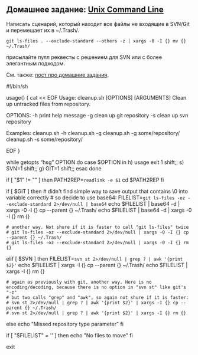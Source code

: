 ## Домашнее задание: [Unix Command Line](https://github.com/yandex-shri/lectures/blob/master/04-unix-cli.md)

Написать сценарий, который находит все файлы не входящие в SVN/Git и перемещает их в ~/.Trash/.

    git ls-files . --exclude-standard --others -z | xargs -0 -I {} mv {} ~/.Trash/

присылайте пулл реквесты с решением для SVN или с более элегантным подходом.

См. также: [пост про домашние задания](http://clubs.ya.ru/4611686018427468886/replies.xml?item_no=450).

#!/bin/sh

usage() {
cat << EOF
Usage: cleanup.sh [OPTIONS] [ARGUMENTS]
  Clean up untracked files from repository.

OPTIONS:
  -h      print help message
  -g      clean up git repository
  -s      clean up svn repository

Examples:
  cleanup.sh -h
  cleanup.sh -g 
  cleanup.sh -g some/repository/
  cleanup.sh -s some/repository/

EOF
}

while getopts “hsg” OPTION
do
	case $OPTION in
		h)
			usage
			exit 1
			shift;;
		s)
			SVN=1
			shift;;
		g)
			GIT=1
			shift;;	
	esac
done

if [ "$1" != "" ] 
then
	PATH2REP=`readlink -e $1`
	cd $PATH2REP
fi

if [ $GIT ]
then
	# didn't find simple way to save output that contains \0 into variable correctly
	# so decide to use base64:
	FILELIST=`git ls-files -oz --exclude-standard 2>/dev/null | base64`
	echo $FILELIST | base64 -d | xargs -0 -I {} cp --parent {} ~/.Trash/
	echo $FILELIST | base64 -d | xargs -0 -I {} rm {}

	# another way. Not shure if it is faster to call "git ls-files" twice
	# git ls-files -oz --exclude-standard 2>/dev/null | xargs -0 -I {} cp --parent {} ~/.Trash/
	# git ls-files -oz --exclude-standard 2>/dev/null | xargs -0 -I {} rm {}
elif [ $SVN ]
then 
	FILELIST=`svn st 2>/dev/null | grep ? | awk '{print $2}'`
	echo $FILELIST | xargs -I {} cp --parent {} ~/.Trash/
	echo $FILELIST | xargs -I {} rm {}

	# again as previously with git, another way. Here is no encoding/decoding, because there is no option in "svn st" like git's "-z"
	# but two calls "grep" and "awk", so again not shure if it is faster:
	# svn st 2>/dev/null | grep ? | awk '{print $2}' | xargs -I {} cp --parent {} ~/.Trash/
	# svn st 2>/dev/null | grep ? | awk '{print $2}' | xargs -I {} rm {}
else
	echo "Missed repository type parameter"
fi

if [ "$FILELIST" = '' ]
then 
	echo "No files to move"
fi

exit